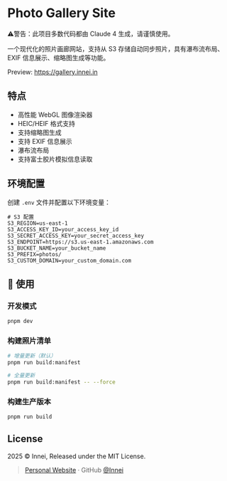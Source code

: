 # Photo Gallery Site

⚠️警告：此项目多数代码都由 Claude 4 生成，请谨慎使用。

一个现代化的照片画廊网站，支持从 S3 存储自动同步照片，具有瀑布流布局、EXIF 信息展示、缩略图生成等功能。

Preview: https://gallery.innei.in

## 特点

- 高性能 WebGL 图像渲染器
- HEIC/HEIF 格式支持
- 支持缩略图生成
- 支持 EXIF 信息展示
- 瀑布流布局
- 支持富士胶片模拟信息读取

## 环境配置

创建 `.env` 文件并配置以下环境变量：

```env
# S3 配置
S3_REGION=us-east-1
S3_ACCESS_KEY_ID=your_access_key_id
S3_SECRET_ACCESS_KEY=your_secret_access_key
S3_ENDPOINT=https://s3.us-east-1.amazonaws.com
S3_BUCKET_NAME=your_bucket_name
S3_PREFIX=photos/
S3_CUSTOM_DOMAIN=your_custom_domain.com
```

## 🚀 使用

### 开发模式

```bash
pnpm dev
```

### 构建照片清单

```bash
# 增量更新（默认）
pnpm run build:manifest

# 全量更新
pnpm run build:manifest -- --force
```

### 构建生产版本

```bash
pnpm run build
```

## License

2025 © Innei, Released under the MIT License.

> [Personal Website](https://innei.in/) · GitHub [@Innei](https://github.com/innei/)
